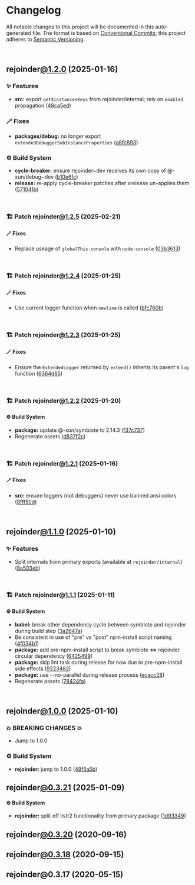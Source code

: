 # Changelog

All notable changes to this project will be documented in this auto-generated
file. The format is based on [Conventional Commits][1];
this project adheres to [Semantic Versioning][2].

<br />

## rejoinder[@1.2.0][3] (2025-01-16)

### ✨ Features

- **src:** export `get$instancesKeys` from rejoinder/internal; rely on `enabled` propagation ([48ca5ed][4])

### 🪄 Fixes

- **packages/debug:** no longer export `extendedDebuggerSubInstanceProperties` ([a8fc893][5])

### ⚙️ Build System

- **cycle-breaker:** ensure rejoinder\~dev receives its own copy of @-xun/debug\~dev ([b10e6fc][6])
- **release:** re-apply cycle-breaker patches after xrelease un-applies them ([571041b][7])

<br />

### 🏗️ Patch rejoinder[@1.2.5][8] (2025-02-21)

#### 🪄 Fixes

- Replace useage of `globalThis.console` with `node:console` ([03b3613][9])

<br />

### 🏗️ Patch rejoinder[@1.2.4][10] (2025-01-25)

#### 🪄 Fixes

- Use current logger function when `newline` is called ([bfc760b][11])

<br />

### 🏗️ Patch rejoinder[@1.2.3][12] (2025-01-25)

#### 🪄 Fixes

- Ensure the `ExtendedLogger` returned by `extend()` inherits its parent's `log` function ([6364d65][13])

<br />

### 🏗️ Patch rejoinder[@1.2.2][14] (2025-01-20)

#### ⚙️ Build System

- **package:** update @-xun/symbiote to 2.14.3 ([f37c737][15])
- Regenerate assets ([d837f2c][16])

<br />

### 🏗️ Patch rejoinder[@1.2.1][17] (2025-01-16)

#### 🪄 Fixes

- **src:** ensure loggers (not debuggers) never use banned ansi colors ([8fff50d][18])

<br />

## rejoinder[@1.1.0][19] (2025-01-10)

### ✨ Features

- Split internals from primary exports (available at `rejoinder/internal`) ([8a503eb][20])

<br />

### 🏗️ Patch rejoinder[@1.1.1][21] (2025-01-11)

#### ⚙️ Build System

- **babel:** break other dependency cycle between symbiote and rejoinder during build step ([3a2647a][22])
- Be consistent in use of "pre" vs "post" npm-install script naming ([4f034b1][23])
- **package:** add pre-npm-install script to break symbiote <=> rejoinder circular dependency ([6425499][24])
- **package:** skip lint task during release for now due to pre-npm-install side effects ([9223482][25])
- **package:** use --no-parallel during release process ([ecacc28][26])
- Regenerate assets ([78424fa][27])

<br />

## rejoinder[@1.0.0][28] (2025-01-10)

### 💥 BREAKING CHANGES 💥

- Jump to 1.0.0

### ⚙️ Build System

- **rejoinder:** jump to 1.0.0 ([49f5a5b][29])

## rejoinder[@0.3.21][30] (2025-01-09)

#### ⚙️ Build System

- **rejoinder:** split off listr2 functionality from primary package ([1d93349][31])

## rejoinder[@0.3.20][32] (2020-09-16)

## rejoinder[@0.3.18][33] (2020-09-15)

## rejoinder\@0.3.17 (2020-05-15)

[1]: https://conventionalcommits.org
[2]: https://semver.org
[3]: https://github.com/Xunnamius/rejoinder/compare/rejoinder@1.1.1...rejoinder@1.2.0
[4]: https://github.com/Xunnamius/rejoinder/commit/48ca5ed758cd58ac94fb3124e2a594da1d2a7a3a
[5]: https://github.com/Xunnamius/rejoinder/commit/a8fc893bb23117400a376d2641b297eb2199956b
[6]: https://github.com/Xunnamius/rejoinder/commit/b10e6fc514367aef02468efe7382c2a09b7d45d5
[7]: https://github.com/Xunnamius/rejoinder/commit/571041bf4746363a1355f6eb2e03d6c31e5b0a18
[8]: https://github.com/Xunnamius/rejoinder/compare/rejoinder@1.2.4...rejoinder@1.2.5
[9]: https://github.com/Xunnamius/rejoinder/commit/03b3613ea5521daeec1921ccb4f8819f94b7098e
[10]: https://github.com/Xunnamius/rejoinder/compare/rejoinder@1.2.3...rejoinder@1.2.4
[11]: https://github.com/Xunnamius/rejoinder/commit/bfc760b32795efc432b7155b8ae5fa0baca00ee5
[12]: https://github.com/Xunnamius/rejoinder/compare/rejoinder@1.2.2...rejoinder@1.2.3
[13]: https://github.com/Xunnamius/rejoinder/commit/6364d654a78668a6aba3808c40b450fcc2389353
[14]: https://github.com/Xunnamius/rejoinder/compare/rejoinder@1.2.1...rejoinder@1.2.2
[15]: https://github.com/Xunnamius/rejoinder/commit/f37c737d9e65ca1a5c6439eb64cd6b1e3f022245
[16]: https://github.com/Xunnamius/rejoinder/commit/d837f2cf51d0f744b1acb9f03c50dbfbe4361561
[17]: https://github.com/Xunnamius/rejoinder/compare/rejoinder@1.2.0...rejoinder@1.2.1
[18]: https://github.com/Xunnamius/rejoinder/commit/8fff50d663840973b506f42d097ba932988f893a
[19]: https://github.com/Xunnamius/rejoinder/compare/rejoinder@1.0.0...rejoinder@1.1.0
[20]: https://github.com/Xunnamius/rejoinder/commit/8a503ebeed2689d0efaa12692a8cdaf933b5902d
[21]: https://github.com/Xunnamius/rejoinder/compare/rejoinder@1.1.0...rejoinder@1.1.1
[22]: https://github.com/Xunnamius/rejoinder/commit/3a2647a4383d23c44984f5fba72936f803375d01
[23]: https://github.com/Xunnamius/rejoinder/commit/4f034b13c055cd89d409e657a782736ffce01aee
[24]: https://github.com/Xunnamius/rejoinder/commit/64254992295ef6f5190b0afba24212fdd92feacb
[25]: https://github.com/Xunnamius/rejoinder/commit/9223482982798f7556a4daad0ef1201567959c38
[26]: https://github.com/Xunnamius/rejoinder/commit/ecacc284cc93a112a5ebdd9865e0c2198aeab5d2
[27]: https://github.com/Xunnamius/rejoinder/commit/78424fa8f7badb679969f17dc434d2444f557d0d
[28]: https://github.com/Xunnamius/rejoinder/compare/rejoinder@0.3.21...rejoinder@1.0.0
[29]: https://github.com/Xunnamius/rejoinder/commit/49f5a5b6bdfa22c9d737f729307f17e76e106dd5
[30]: https://github.com/Xunnamius/rejoinder/compare/rejoinder@0.3.20...rejoinder@0.3.21
[31]: https://github.com/Xunnamius/rejoinder/commit/1d93349ce956b897a64948edbbd692d6e79bc22d
[32]: https://github.com/Xunnamius/rejoinder/compare/rejoinder@0.3.19...rejoinder@0.3.20
[33]: https://github.com/Xunnamius/rejoinder/compare/rejoinder@0.3.17...rejoinder@0.3.18
